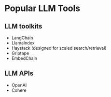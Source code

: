 # Popular LLM Tools
## LLM toolkits
- LangChain 
- LlamaIndex
- Haystack (designed for scaled search/retrieval)
- Griptape
- EmbedChain

## LLM APIs
- OpenAI
- Cohere
  
